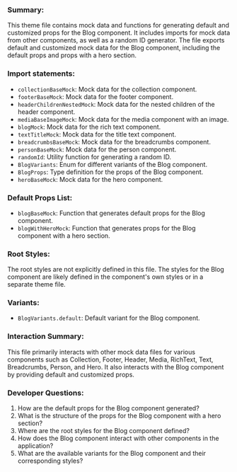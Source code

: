 ### Summary:
This theme file contains mock data and functions for generating default and customized props for the Blog component. It includes imports for mock data from other components, as well as a random ID generator. The file exports default and customized mock data for the Blog component, including the default props and props with a hero section.

### Import statements:
- `collectionBaseMock`: Mock data for the collection component.
- `footerBaseMock`: Mock data for the footer component.
- `headerChildrenNestedMock`: Mock data for the nested children of the header component.
- `mediaBaseImageMock`: Mock data for the media component with an image.
- `blogMock`: Mock data for the rich text component.
- `textTitleMock`: Mock data for the title text component.
- `breadcrumbsBaseMock`: Mock data for the breadcrumbs component.
- `personBaseMock`: Mock data for the person component.
- `randomId`: Utility function for generating a random ID.
- `BlogVariants`: Enum for different variants of the Blog component.
- `BlogProps`: Type definition for the props of the Blog component.
- `heroBaseMock`: Mock data for the hero component.

### Default Props List:
- `blogBaseMock`: Function that generates default props for the Blog component.
- `blogWithHeroMock`: Function that generates props for the Blog component with a hero section.

### Root Styles:
The root styles are not explicitly defined in this file. The styles for the Blog component are likely defined in the component's own styles or in a separate theme file.

### Variants:
- `BlogVariants.default`: Default variant for the Blog component.

### Interaction Summary:
This file primarily interacts with other mock data files for various components such as Collection, Footer, Header, Media, RichText, Text, Breadcrumbs, Person, and Hero. It also interacts with the Blog component by providing default and customized props.

### Developer Questions:
1. How are the default props for the Blog component generated?
2. What is the structure of the props for the Blog component with a hero section?
3. Where are the root styles for the Blog component defined?
4. How does the Blog component interact with other components in the application?
5. What are the available variants for the Blog component and their corresponding styles?